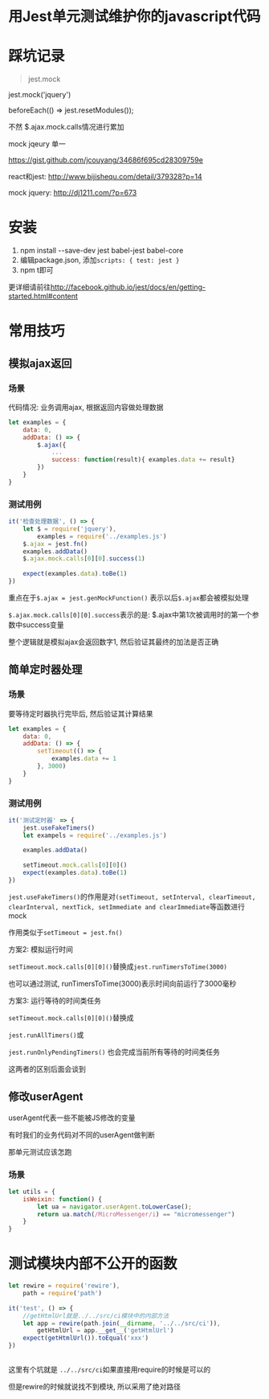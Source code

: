 # 用Jest单元测试维护你的javascript代码



# 踩坑记录

> jest.mock

jest.mock('jquery')

beforeEach(() => jest.resetModules());

不然 $.ajax.mock.calls情况进行累加 

mock jqeury 单一

https://gist.github.com/jcouyang/34686f695cd28309759e

react和jest: http://www.bijishequ.com/detail/379328?p=14

mock jquery: http://dj1211.com/?p=673

# 安装

1. npm install --save-dev jest babel-jest babel-core
2. 编辑package.json, 添加`scripts: { test: jest }`
3. npm t即可

更详细请前往<http://facebook.github.io/jest/docs/en/getting-started.html#content>





# 常用技巧

## 模拟ajax返回

### 场景

代码情况: 业务调用ajax, 根据返回内容做处理数据

```javascript
let examples = {
    data: 0,
    addData: () => {
        $.ajax({
            ...
            success: function(result){ examples.data += result}
        })
    }
}


```

### 测试用例

```javascript
it('检查处理数据', () => {
    let $ = require('jquery'),
        examples = require('../examples.js')
    $.ajax = jest.fn()
    examples.addData()
    $.ajax.mock.calls[0][0].success(1)  
     
    expect(examples.data).toBe(1)                             
})
```

重点在于`$.ajax = jest.genMockFunction()` 表示以后`$.ajax`都会被模拟处理

`$.ajax.mock.calls[0][0].success`表示的是: $.ajax中第1次被调用时的第一个参数中success变量

整个逻辑就是模拟ajax会返回数字1, 然后验证其最终的加法是否正确

## 简单定时器处理

### 场景 

要等待定时器执行完毕后, 然后验证其计算结果

```javascript
let examples = {
    data: 0,
    addData: () => {
        setTimeout(() => {
            examples.data += 1        
        }, 3000)
    }
}
```

### 测试用例

```javascript
it('测试定时器' => {
    jest.useFakeTimers()
    let exampels = require('../examples.js')
    
    examples.addData()
    
    setTimeout.mock.calls[0][0]()
    expect(examples.data).toBe(1) 
})
```

`jest.useFakeTimers()`的作用是对`(setTimeout, setInterval, clearTimeout, clearInterval, nextTick, setImmediate and clearImmediate`等函数进行mock

作用类似于`setTimeout = jest.fn()`

方案2: 模拟运行时间

`setTimeout.mock.calls[0][0]()`替换成`jest.runTimersToTime(3000)`

也可以通过测试, runTimersToTime(3000)表示时间向前运行了3000毫秒

方案3: 运行等待的时间类任务

`setTimeout.mock.calls[0][0]()`替换成

`jest.runAllTimers()`或

`jest.runOnlyPendingTimers()` 也会完成当前所有等待的时间类任务

这两者的区别后面会谈到

## 修改userAgent

userAgent代表一些不能被JS修改的变量

有时我们的业务代码对不同的userAgent做判断

那单元测试应该怎跑 

### 场景

```javascript
let utils = {
    isWeixin: function() {
        let ua = navigator.userAgent.toLowerCase();
        return ua.match(/MicroMessenger/i) == "micromessenger") 
    }
}

```


##




# 测试模块内部不公开的函数

```javascript
let rewire = require('rewire'),
    path = require('path')
    
it('test', () => {
    //getHtmlUrl就是../../src/ci模块中的内部方法
    let app = rewire(path.join(__dirname, '../../src/ci')),
        getHtmlUrl = app.__get__('getHtmlUrl')
    expect(getHtmlUrl()).toEqual('xxx')
})
     
```

这里有个坑就是 `../../src/ci`如果直接用require的时候是可以的

但是rewire的时候就说找不到模块, 所以采用了绝对路径